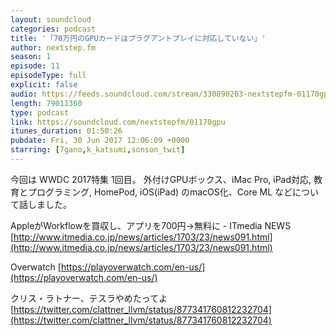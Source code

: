 ```yaml
---
layout: soundcloud
categories: podcast
title: '「70万円のGPUカードはプラグアントプレイに対応していない」'
author: nextstep.fm
season: 1
episode: 11
episodeType: full
explicit: false
audio: https://feeds.soundcloud.com/stream/330890203-nextstepfm-01170gpu.m4a
length: 79011360
type: podcast
link: https://soundcloud.com/nextstepfm/01170gpu
itunes_duration: 01:50:26
pubdate: Fri, 30 Jun 2017 12:06:09 +0000
starring: [7gano,k_katsumi,sonson_twit]
---
```


今回は WWDC 2017特集 1回目。
外付けGPUボックス、iMac Pro, iPad対応, 教育とプログラミング, HomePod,  iOS(iPad) のmacOS化、Core ML などについて話しました。

AppleがWorkflowを買収し、アプリを700円→無料に - ITmedia NEWS
[http://www.itmedia.co.jp/news/articles/1703/23/news091.html](http://www.itmedia.co.jp/news/articles/1703/23/news091.html)

Overwatch
[https://playoverwatch.com/en-us/](https://playoverwatch.com/en-us/)

クリス・ラトナー、テスラやめたってよ
[https://twitter.com/clattner_llvm/status/877341760812232704](https://twitter.com/clattner_llvm/status/877341760812232704)
